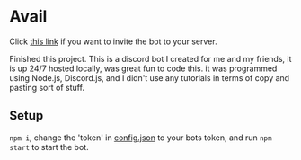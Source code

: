 # Avail

Click [this link](https://discord.com/oauth2/authorize?client_id=628503302598033409&scope=bot&permissions=8) if you want to invite the bot to your server.

Finished this project. This is a discord bot I created for me and my friends, it is up 24/7 hosted locally, was great fun to code this. it was programmed using Node.js, Discord.js, and I didn't use any tutorials in terms of copy and pasting sort of stuff.

## Setup
```npm i```, change the 'token' in [config.json](config.json) to your bots token, and run ```npm start``` to start the bot.
